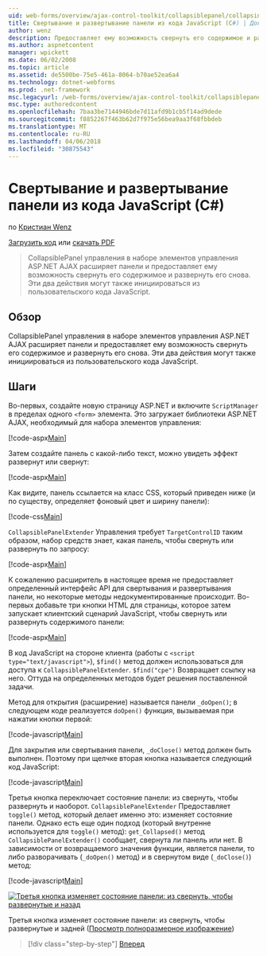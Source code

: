 ```yaml
---
uid: web-forms/overview/ajax-control-toolkit/collapsiblepanel/collapsing-and-expanding-a-panel-from-javascript-cs
title: Свертывание и развертывание панели из кода JavaScript (C#) | Документы Microsoft
author: wenz
description: Предоставляет ему возможность свернуть его содержимое и разверните его и расширяет их возможности панели управления CollapsiblePanel в наборе элементов управления ASP.NET AJAX...
ms.author: aspnetcontent
manager: wpickett
ms.date: 06/02/2008
ms.topic: article
ms.assetid: de5500be-75e5-461a-8064-b70ae52ea6a4
ms.technology: dotnet-webforms
ms.prod: .net-framework
msc.legacyurl: /web-forms/overview/ajax-control-toolkit/collapsiblepanel/collapsing-and-expanding-a-panel-from-javascript-cs
msc.type: authoredcontent
ms.openlocfilehash: 7baa3be7144946bde7d11afd9b1cb5f14ad9dede
ms.sourcegitcommit: f8852267f463b62d7f975e56bea9aa3f68fbbdeb
ms.translationtype: MT
ms.contentlocale: ru-RU
ms.lasthandoff: 04/06/2018
ms.locfileid: "30875543"
---
```

<a name="collapsing-and-expanding-a-panel-from-javascript-c"></a>Свертывание и развертывание панели из кода JavaScript (C#)
====================
по [Кристиан Wenz](https://github.com/wenz)

[Загрузить код](http://download.microsoft.com/download/8/a/a/8aab3c3e-de6f-463f-805c-5fda567eef6e/CollapsiblePanel1.cs.zip) или [скачать PDF](http://download.microsoft.com/download/b/6/a/b6ae89ee-df69-4c87-9bfb-ad1eb2b23373/collapsiblepanel1CS.pdf)

> CollapsiblePanel управления в наборе элементов управления ASP.NET AJAX расширяет панели и предоставляет ему возможность свернуть его содержимое и развернуть его снова. Эти два действия могут также инициироваться из пользовательского кода JavaScript.


## <a name="overview"></a>Обзор

CollapsiblePanel управления в наборе элементов управления ASP.NET AJAX расширяет панели и предоставляет ему возможность свернуть его содержимое и развернуть его снова. Эти два действия могут также инициироваться из пользовательского кода JavaScript.

## <a name="steps"></a>Шаги

Во-первых, создайте новую страницу ASP.NET и включите `ScriptManager` в пределах одного `<form>` элемента. Это загружает библиотеки ASP.NET AJAX, необходимый для набора элементов управления:

[!code-aspx[Main](collapsing-and-expanding-a-panel-from-javascript-cs/samples/sample1.aspx)]

Затем создайте панель с какой-либо текст, можно увидеть эффект развернут или свернут:

[!code-aspx[Main](collapsing-and-expanding-a-panel-from-javascript-cs/samples/sample2.aspx)]

Как видите, панель ссылается на класс CSS, который приведен ниже (и по существу, определяет фоновый цвет и ширину панели):

[!code-css[Main](collapsing-and-expanding-a-panel-from-javascript-cs/samples/sample3.css)]

`CollapsiblePanelExtender` Управления требует `TargetControlID` таким образом, набор средств знает, какая панель, чтобы свернуть или развернуть по запросу:

[!code-aspx[Main](collapsing-and-expanding-a-panel-from-javascript-cs/samples/sample4.aspx)]

К сожалению расширитель в настоящее время не предоставляет определенный интерфейс API для свертывания и развертывания панели, но некоторые методы недокументированные происходит. Во-первых добавьте три кнопки HTML для страницы, которое затем запускает клиентский сценарий JavaScript, чтобы свернуть или развернуть содержимого панели:

[!code-aspx[Main](collapsing-and-expanding-a-panel-from-javascript-cs/samples/sample5.aspx)]

В код JavaScript на стороне клиента (работы с `<script type="text/javascript">`), `$find()` метод должен использоваться для доступа к `CollapsiblePanelExtender`. `$find("cpe")` Возвращает ссылку на него. Оттуда на определенных методов будет решения поставленной задачи.

Метод для открытия (расширение) называется панели `_doOpen()`; в следующем коде реализуется `doOpen()` функция, вызываемая при нажатии кнопки первой:

[!code-javascript[Main](collapsing-and-expanding-a-panel-from-javascript-cs/samples/sample6.js)]

Для закрытия или свертывания панели, `_doClose()` метод должен быть выполнен. Поэтому при щелчке вторая кнопка называется следующий код JavaScript:

[!code-javascript[Main](collapsing-and-expanding-a-panel-from-javascript-cs/samples/sample7.js)]

Третья кнопка переключает состояние панели: из свернуть, чтобы развернуть и наоборот. `CollapsiblePanelExtender` Предоставляет `toggle()` метод, который делает именно это: изменяет состояние панели. Однако есть еще один подход (который внутренне используется для `toggle()` метод): `get_Collapsed()` метод `CollapsiblePanelExtender()` сообщает, свернута ли панель или нет. В зависимости от возвращаемого значения функции, является панели, то либо разворачивать (`_doOpen()` метод) и в свернутом виде (`_doClose()`) метод:

[!code-javascript[Main](collapsing-and-expanding-a-panel-from-javascript-cs/samples/sample8.js)]


[![Третья кнопка изменяет состояние панели: из свернуть, чтобы развернутые и назад](collapsing-and-expanding-a-panel-from-javascript-cs/_static/image2.png)](collapsing-and-expanding-a-panel-from-javascript-cs/_static/image1.png)

Третья кнопка изменяет состояние панели: из свернуть, чтобы развернутые и задней ([Просмотр полноразмерное изображение](collapsing-and-expanding-a-panel-from-javascript-cs/_static/image3.png))

> [!div class="step-by-step"]
> [Вперед](collapsing-and-expanding-a-panel-from-javascript-vb.md)
